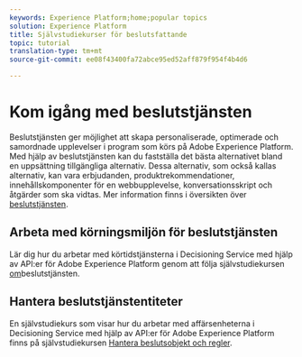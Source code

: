 ```yaml
---
keywords: Experience Platform;home;popular topics
solution: Experience Platform
title: Självstudiekurser för beslutsfattande
topic: tutorial
translation-type: tm+mt
source-git-commit: ee08f43400fa72abce95ed52aff879f954f4b4d6

---
```



# Kom igång med beslutstjänsten

Beslutstjänsten ger möjlighet att skapa personaliserade, optimerade och samordnade upplevelser i program som körs på Adobe Experience Platform. Med hjälp av beslutstjänsten kan du fastställa det bästa alternativet bland en uppsättning tillgängliga alternativ. Dessa alternativ, som också kallas alternativ, kan vara erbjudanden, produktrekommendationer, innehållskomponenter för en webbupplevelse, konversationsskript och åtgärder som ska vidtas. Mer information finns i översikten över [beslutstjänsten](../decisioning-service/home.md).

## Arbeta med körningsmiljön för beslutstjänsten

Lär dig hur du arbetar med körtidstjänsterna i Decisioning Service med hjälp av API:er för Adobe Experience Platform genom att följa självstudiekursen [om](../decisioning-service/tutorials/runtime.md)beslutstjänsten.

## Hantera beslutstjänstentiteter

En självstudiekurs som visar hur du arbetar med affärsenheterna i Decisioning Service med hjälp av API:er för Adobe Experience Platform finns på självstudiekursen [Hantera beslutsobjekt och regler](../decisioning-service/tutorials/entities.md).